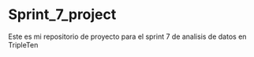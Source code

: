 # Sprint_7_project
Este es mi repositorio de proyecto para el sprint 7 de analisis de datos en TripleTen
